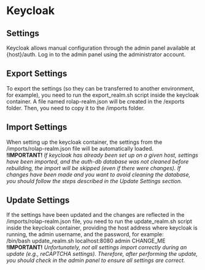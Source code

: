 # Keycloak

## Settings
Keycloak allows manual configuration through the admin panel available at {host}/auth. Log in to the admin panel using the administrator account.

## Export Settings
To export the settings (so they can be transferred to another environment, for example), you need to run the export_realm.sh script inside the keycloak container. A file named rolap-realm.json will be created in the /exports folder. Then, you need to copy it to the /imports folder.

## Import Settings
When setting up the keycloak container, the settings from the /imports/rolap-realm.json file will be automatically loaded.   
**!IMPORTANT!** _If keycloak has already been set up on a given host, settings have been imported, and the auth-db database was not cleaned before rebuilding, the import will be skipped (even if there were changes). If changes have been made and you want to avoid cleaning the database, you should follow the steps described in the Update Settings section._

## Update Settings
If the settings have been updated and the changes are reflected in the /imports/rolap-realm.json file, you need to run the update_realm.sh script inside the keycloak container, providing the host address where keycloak is running, the admin username, and the password, for example:   
/bin/bash update_realm.sh localhost:8080 admin CHANGE_ME   
**!IMPORTANT!** _Unfortunately, not all settings import correctly during an update (e.g., reCAPTCHA settings). Therefore, after performing the update, you should check in the admin panel to ensure all settings are correct._